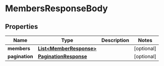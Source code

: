 

# MembersResponseBody


## Properties

Name | Type | Description | Notes
------------ | ------------- | ------------- | -------------
**members** | [**List&lt;MemberResponse&gt;**](MemberResponse.md) |  |  [optional]
**pagination** | [**PaginationResponse**](PaginationResponse.md) |  |  [optional]



